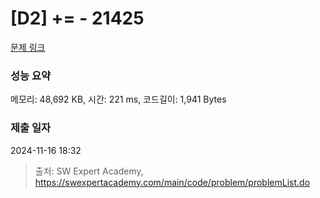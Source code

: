 # [D2] += - 21425 

[문제 링크](https://swexpertacademy.com/main/code/problem/problemDetail.do?contestProbId=AZD8K_UayDoDFAVs) 

### 성능 요약

메모리: 48,692 KB, 시간: 221 ms, 코드길이: 1,941 Bytes

### 제출 일자

2024-11-16 18:32



> 출처: SW Expert Academy, https://swexpertacademy.com/main/code/problem/problemList.do